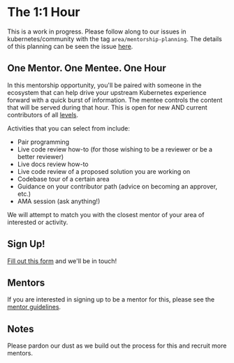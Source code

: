 The 1:1 Hour
=======
This is a work in progress. Please follow along to our issues in kubernetes/community with the tag `area/mentorship-planning`. The details of this planning can be seen the issue [here](https://github.com/kubernetes/community/issues/2657).

## One Mentor. One Mentee. One Hour

In this mentorship opportunity, you'll be paired with someone in the ecosystem that can help drive your upstream Kubernetes experience forward with a quick burst of information. The mentee controls the content that will be served during that hour. This is open for new AND current contributors of all [levels](/community-membership.md).

Activities that you can select from include:
* Pair programming
* Live code review how-to (for those wishing to be a reviewer or be a better reviewer)
* Live docs review how-to
* Live code review of a proposed solution you are working on
* Codebase tour of a certain area
* Guidance on your contributor path (advice on becoming an approver, etc.)
* AMA session (ask anything!)

We will attempt to match you with the closest mentor of your area of interested or activity.

## Sign Up!

[Fill out this form](https://goo.gl/forms/9WllkPFTRB999vcc2) and we'll be in touch!

## Mentors

If you are interested in signing up to be a mentor for this, please see the [mentor guidelines](/mentoring/processes/mentor-guide.md).

## Notes

Please pardon our dust as we build out the process for this and recruit more mentors.
